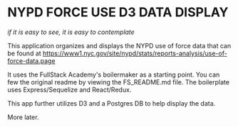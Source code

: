 # NYPD FORCE USE D3 DATA DISPLAY

_if it is easy to see, it is easy to contemplate_

This application organizes and displays the NYPD use of force data that can be found at https://www1.nyc.gov/site/nypd/stats/reports-analysis/use-of-force-data.page

It uses the FullStack Academy's boilermaker as a starting point. You can few the original readme by viewing the FS_README.md file. The boilerplate uses Express/Sequelize and React/Redux.

This app further utilizes D3 and a Postgres DB to help display the data.

More later.

